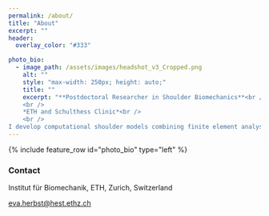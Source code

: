```yaml
---
permalink: /about/
title: "About"
excerpt: ""
header:
  overlay_color: "#333"

photo_bio:
  - image_path: /assets/images/headshot_v3_Cropped.png
    alt: ""
    style: "max-width: 250px; height: auto;"
    title: ""
    excerpt: "**Postdoctoral Researcher in Shoulder Biomechanics**<br />
    <br />
    *ETH and Schulthess Clinic*<br />
    <br />
I develop computational shoulder models combining finite element analysis and multibody dynamics to investigate dynamic joint loading in patients. I am based at the Laboratory for Orthopaedic Technology with [Prof. Dr. Stephen Ferguson](https://orthotech.ethz.ch/the-group/people/person-detail.MTc5Njgw.TGlzdC8xMzcwLDE3NTMxODM4ODU=.html). I work in close collaboration with [Prof. Dr. med. Philipp Moroder](https://www.schulthess-klinik.ch/en/specialist/prof-dr-med-univ-philipp-moroder) at the Schulthess Clinic to maximize the clinical impact of my simulation work. I am a comparative biomechanist and palaeontologist by training but am now directing my efforts towards clinical applications. I remain fascinated by the link between form and function. I really enjoy developing new methods and my goal with this website is to share tools I have developed. I am also a founder of [Finite Element Zurich](https://fez-finite-element-zurich.github.io/), an initiative to make finite element modeling more accessible by sharing resources."
---
```


{% include feature_row id="photo_bio" type="left" %}

### Contact
Institut für Biomechanik, 
ETH, 
Zurich, Switzerland

[eva.herbst@hest.ethz.ch](eva.herbst@hest.ethz.ch)

